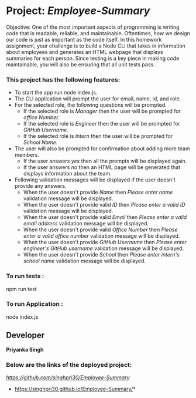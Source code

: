 # Project: ***Employee-Summary***
Objective: 
One of the most important aspects of programming is writing code that is readable, reliable, and maintainable. Oftentimes, *how* we design our code is just as important as the code itself. In this homework assignment, your challenge is to build a Node CLI that takes in information about employees and generates an HTML webpage that displays summaries for each person. Since testing is a key piece in making code maintainable, you will also be ensuring that all unit tests pass.


### This project has the following features:
* To start the app run node index.js.
* The CLI application will prompt the user for email, name, id, and role.
* For the selected role, the following questions will be prompted.
    * If the selected role is *Manager* then the user will be prompted for *office Number*.
    * If the selected role is *Engineer* then the user will be prompted for *GitHub Username*.
    * If the selected role is *Intern* then the user will be prompted for *School Name*.
* The user will also be prompted for confirmation about adding more team members.
    * If the user answers *yes* then all the prompts will be displayed again.
    * If the user answers *no* then an HTML page will be generated that displays information about the team.
* Following validation messages will be displayed if the user doesn't provide any answers.
    * When the user doesn't provide *Name* then *Please enter name* validation message will be displayed.
    * When the user doesn't provide valid *ID* then *Please enter a valid ID* validation message will be displayed.
    * When the user doesn't provide valid *Email* then *Please enter a valid email address* validation message will be displayed.
    * When the user doesn't provide valid  *Office Number* then *Please enter a valid office number* validation message will be displayed.
    * When the user doesn't provide *GitHub Username* then *Please enter engineer's GitHub username* validation message will be displayed.
    * When the user doesn't provide *School* then *Please enter intern's school name* validation message will be displayed.


### To run tests :
npm run test

### To run Application :
node index.js

## Developer ##

**Priyanka Singh**


### Below are the links of the deployed project: ###

*https://github.com/singhpri30/Employee-Summary*

* https://singhpri30.github.io/Employee-Summary/*
